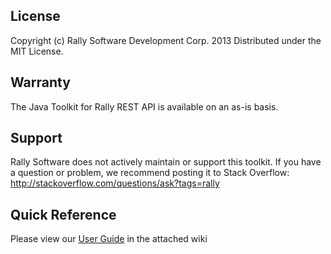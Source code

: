 ## License

Copyright (c) Rally Software Development Corp. 2013 Distributed under the MIT License.

## Warranty

The Java Toolkit for Rally REST API is available on an as-is basis. 

## Support

Rally Software does not actively maintain or support this toolkit. If you have a question or problem, we recommend posting it to Stack Overflow: http://stackoverflow.com/questions/ask?tags=rally

## Quick Reference

Please view our [User Guide](https://github.com/RallyTools/RallyRestToolkitForJava/wiki/User-Guide) in the attached wiki

